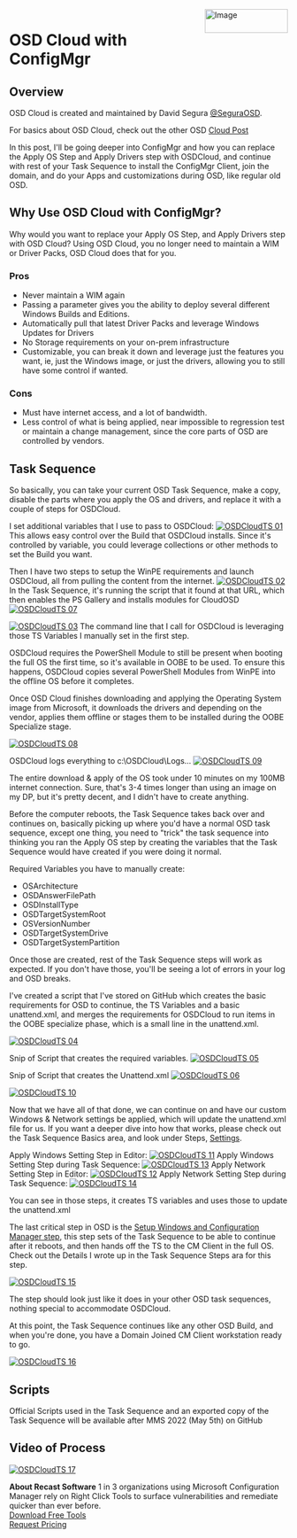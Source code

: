 <img style="float: right;" src="https://www.recastsoftware.com/wp-content/uploads/2021/10/Recast-Logo-Dark_Horizontal.svg"  alt="Image" height="43" width="150">

# OSD Cloud with ConfigMgr

## Overview

OSD Cloud is created and maintained by David Segura [@SeguraOSD](https://twitter.com/SeguraOSD).  

For basics about OSD Cloud, check out the other OSD [Cloud Post](Community-Tools-OSD-Cloud.md)  

In this post, I'll be going deeper into ConfigMgr and how you can replace the Apply OS Step and Apply Drivers step with OSDCloud, and continue with rest of your Task Sequence to install the ConfigMgr Client, join the domain, and do your Apps and customizations during OSD, like regular old OSD.

## Why Use OSD Cloud with ConfigMgr?

Why would you want to replace your Apply OS Step, and Apply Drivers step with OSD Cloud?  Using OSD Cloud, you no longer need to maintain a WIM or Driver Packs, OSD Cloud does that for you.  

### Pros

- Never maintain a WIM again
- Passing a parameter gives you the ability to deploy several different Windows Builds and Editions.
- Automatically pull that latest Driver Packs and leverage Windows Updates for Drivers
- No Storage requirements on your on-prem infrastructure
- Customizable, you can break it down and leverage just the features you want, ie, just the Windows image, or just the drivers, allowing you to still have some control if wanted.

### Cons

- Must have internet access, and a lot of bandwidth.
- Less control of what is being applied, near impossible to regression test or maintain a change management, since the core parts of OSD are controlled by vendors.

## Task Sequence

So basically, you can take your current OSD Task Sequence, make a copy, disable the parts where you apply the OS and drivers, and replace it with a couple of steps for OSDCloud.

I set additional variables that I use to pass to OSDCloud:
[![OSDCloudTS 01](media/OSDCloudTS01.png)](media/OSDCloud01TS.png)
This allows easy control over the Build that OSDCloud installs. Since it's controlled by variable, you could leverage collections or other methods to set the Build you want.

Then I have two steps to setup the WinPE requirements and launch OSDCloud, all from pulling the content from the internet.
[![OSDCloudTS 02](media/OSDCloudTS02.png)](media/OSDCloud02TS.png)
In the Task Sequence, it's running the script that it found at that URL, which then enables the PS Gallery and installs modules for CloudOSD
[![OSDCloudTS 07](media/OSDCloudTS07.png)](media/OSDCloud07TS.png)

[![OSDCloudTS 03](media/OSDCloudTS03.png)](media/OSDCloud03TS.png)
The command line that I call for OSDCloud is leveraging those TS Variables I manually set in the first step.

OSDCloud requires the PowerShell Module to still be present when booting the full OS the first time, so it's available in OOBE to be used.  To ensure this happens, OSDCloud copies several PowerShell Modules from WinPE into the offline OS before it completes.

Once OSD Cloud finishes downloading and applying the Operating System image from Microsoft, it downloads the drivers and depending on the vendor, applies them offline or stages them to be installed during the OOBE Specialize stage.

[![OSDCloudTS 08](media/OSDCloudTS08.png)](media/OSDCloud08TS.png)

OSDCloud logs everything to c:\OSDCloud\Logs...
[![OSDCloudTS 09](media/OSDCloudTS09.png)](media/OSDCloud09TS.png)

The entire download & apply of the OS took under 10 minutes on my 100MB internet connection.  Sure, that's 3-4 times longer than using an image on my DP, but it's pretty decent, and I didn't have to create anything.

Before the computer reboots, the Task Sequence takes back over and continues on, basically picking up where you'd have a normal OSD task sequence, except one thing, you need to "trick" the task sequence into thinking you ran the Apply OS step by creating the variables that the Task Sequence would have created if you were doing it normal.

Required Variables you have to manually create:

- OSArchitecture
- OSDAnswerFilePath
- OSDInstallType
- OSDTargetSystemRoot
- OSVersionNumber
- OSDTargetSystemDrive
- OSDTargetSystemPartition

 Once those are created, rest of the Task Sequence steps will work as expected.  If you don't have those, you'll be seeing a lot of errors in your log and OSD breaks.  

 I've created a script that I've stored on GitHub which creates the basic requirements for OSD to continue, the TS Variables and a basic unattend.xml, and merges the requirements for OSDCloud to run items in the OOBE specialize phase, which is a small line in the unattend.xml.

[![OSDCloudTS 04](media/OSDCloudTS04.png)](media/OSDCloud04TS.png)

Snip of Script that creates the required variables.
[![OSDCloudTS 05](media/OSDCloudTS05.png)](media/OSDCloud05TS.png)

Snip of Script that creates the Unattend.xml
[![OSDCloudTS 06](media/OSDCloudTS06.png)](media/OSDCloud06TS.png)

[![OSDCloudTS 10](media/OSDCloudTS10.png)](media/OSDCloud10TS.png)

Now that we have all of that done, we can continue on and have our custom Windows & Network settings be applied, which will update the unattend.xml file for us.  If you want a deeper dive into how that works, please check out the Task Sequence Basics area, and look under Steps, [Settings](https://www.recastsoftware.com/resources/configmgr-docs/task-sequence-basics/task-sequence-steps/settings/capture-apply-settings-combined/).

Apply Windows Setting Step in Editor:
[![OSDCloudTS 11](media/OSDCloudTS11.png)](media/OSDCloud11TS.png)
Apply Windows Setting Step during Task Sequence:
[![OSDCloudTS 13](media/OSDCloudTS13.png)](media/OSDCloud13TS.png)
Apply Network Setting Step in Editor:
[![OSDCloudTS 12](media/OSDCloudTS12.png)](media/OSDCloud12TS.png)
Apply Network Setting Step during Task Sequence:
[![OSDCloudTS 14](media/OSDCloudTS14.png)](media/OSDCloud14TS.png)

You can see in those steps, it creates TS variables and uses those to update the unattend.xml

The last critical step in OSD is the [Setup Windows and Configuration Manager step](https://www.recastsoftware.com/resources/configmgr-docs/task-sequence-basics/task-sequence-steps/images/setup-windows-and-configmgr/), this step sets of the Task Sequence to be able to continue after it reboots, and then hands off the TS to the CM Client in the full OS.  Check out the Details I wrote up in the Task Sequence Steps ara for this step.

[![OSDCloudTS 15](media/OSDCloudTS15.png)](media/OSDCloud15TS.png)

The step should look just like it does in your other OSD task sequences, nothing special to accommodate OSDCloud.

At this point, the Task Sequence continues like any other OSD Build, and when you're done, you have a Domain Joined CM Client workstation ready to go.

[![OSDCloudTS 16](media/OSDCloudTS16.png)](media/OSDCloud16TS.png)

## Scripts

Official Scripts used in the Task Sequence and an exported copy of the Task Sequence will be available after MMS 2022 (May 5th) on GitHub

## Video of Process
[![OSDCloudTS 17](media/OSDCloudTS17.png)](https://www.youtube.com/watch?v=jImOT0IFuPw)

**About Recast Software**
1 in 3 organizations using Microsoft Configuration Manager rely on Right Click Tools to surface vulnerabilities and remediate quicker than ever before.  
[Download Free Tools](https://www.recastsoftware.com/?utm_source=cmdocs&utm_medium=referral&utm_campaign=cmdocs#formarea)  
[Request Pricing](https://www.recastsoftware.com/pricing?utm_source=cmdocs&utm_medium=referral&utm_campaign=cmdocs)
